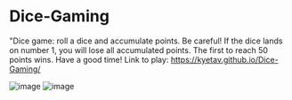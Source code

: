 # Dice-Gaming
"Dice game: roll a dice and accumulate points. Be careful! If the dice lands on number 1, you will lose all accumulated points.
 The first to reach 50 points wins. Have a good time! Link to play: https://kyetav.github.io/Dice-Gaming/

![image](https://github.com/kyetav/Dice-Gaming/assets/132962926/58cf79c5-5d95-4a7b-82ff-21531703923f)
![image](https://github.com/kyetav/Dice-Gaming/assets/132962926/80507f1a-5b7b-4729-a096-7fedd2448117)


